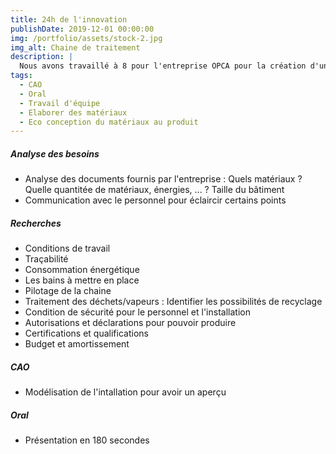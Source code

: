 ```yaml
---
title: 24h de l'innovation
publishDate: 2019-12-01 00:00:00
img: /portfolio/assets/stock-2.jpg
img_alt: Chaine de traitement
description: |
  Nous avons travaillé à 8 pour l'entreprise OPCA pour la création d'une ligne modulable de traitement de surface.
tags:
  - CAO
  - Oral
  - Travail d'équipe
  - Elaborer des matériaux
  - Eco conception du matériaux au produit
---
```


##### Analyse des besoins

- Analyse des documents fournis par l'entreprise : Quels matériaux ? Quelle quantitée de matériaux, énergies, ... ? Taille du bâtiment
- Communication avec le personnel pour éclaircir certains points

##### Recherches

- Conditions de travail
- Traçabilité
- Consommation énergétique
- Les bains à mettre en place
- Pilotage de la chaine
- Traitement des déchets/vapeurs : Identifier les possibilités de recyclage
- Condition de sécurité pour le personnel et l'installation
- Autorisations et déclarations pour pouvoir produire
- Certifications et qualifications
- Budget et amortissement

##### CAO

- Modélisation de l'intallation pour avoir un aperçu

##### Oral

- Présentation en 180 secondes
